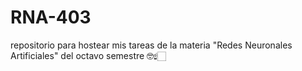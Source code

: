 # RNA-403
repositorio para hostear mis tareas de la materia "Redes Neuronales Artificiales" del octavo semestre 🤓☝🏻
